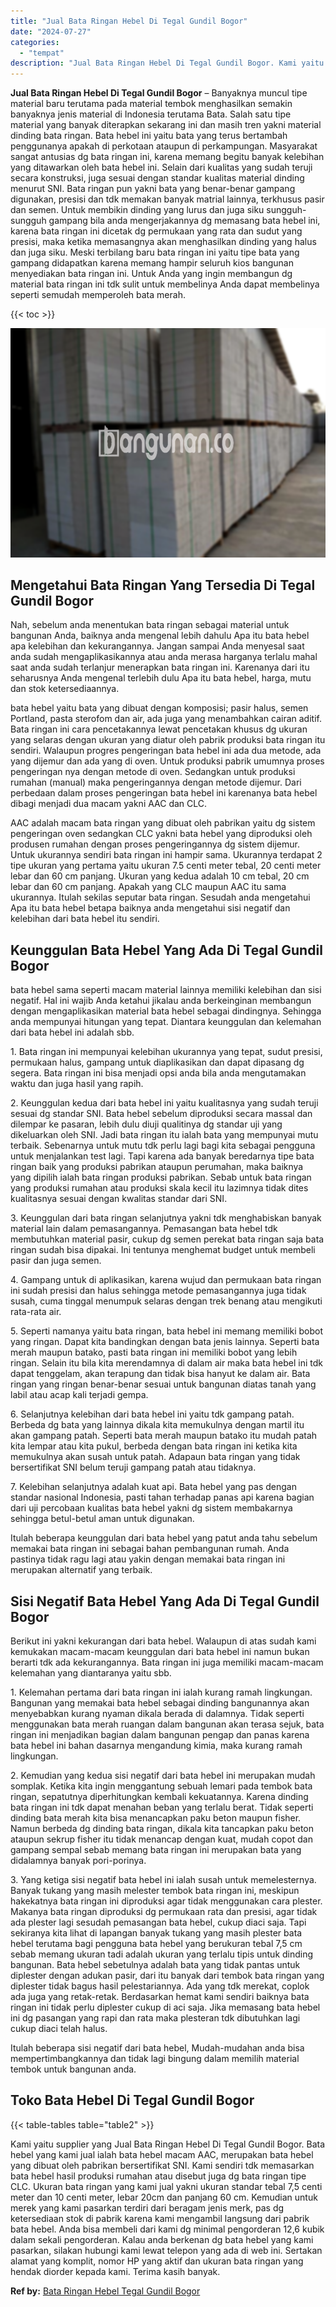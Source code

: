 ```yaml
---
title: "Jual Bata Ringan Hebel Di Tegal Gundil Bogor"
date: "2024-07-27"
categories: 
  - "tempat"
description: "Jual Bata Ringan Hebel Di Tegal Gundil Bogor. Kami yaitu supplier yang Jual Bata Ringan Hebel Di Tegal Gundil Bogor. Bata hebel yang kami jual ialah bata heb..."
---
```


**Jual Bata Ringan Hebel Di Tegal Gundil Bogor** – Banyaknya muncul tipe material baru terutama pada material tembok menghasilkan semakin banyaknya jenis material di Indonesia terutama Bata. Salah satu tipe material yang banyak diterapkan sekarang ini dan masih tren yakni material dinding bata ringan. Bata hebel ini yaitu bata yang terus bertambah penggunanya apakah di perkotaan ataupun di perkampungan. Masyarakat sangat antusias dg bata ringan ini, karena memang begitu banyak kelebihan yang ditawarkan oleh bata hebel ini. Selain dari kualitas yang sudah teruji secara konstruksi, juga sesuai dengan standar kualitas material dinding menurut SNI. Bata ringan pun yakni bata yang benar-benar gampang digunakan, presisi dan tdk memakan banyak matrial lainnya, terkhusus pasir dan semen. Untuk membikin dinding yang lurus dan juga siku sungguh-sungguh gampang bila anda mengerjakannya dg memasang bata hebel ini, karena bata ringan ini dicetak dg permukaan yang rata dan sudut yang presisi, maka ketika memasangnya akan menghasilkan dinding yang halus dan juga siku. Meski terbilang baru bata ringan ini yaitu tipe bata yang gampang didapatkan karena memang hampir seluruh kios bangunan menyediakan bata ringan ini. Untuk Anda yang ingin membangun dg material bata ringan ini tdk sulit untuk membelinya Anda dapat membelinya seperti semudah memperoleh bata merah.

{{< toc >}}

![Jual Bata Ringan Hebel Di Tegal Gundil Bogor](/images/jual-hebel-murah-02.png)

## Mengetahui Bata Ringan Yang Tersedia Di Tegal Gundil Bogor

Nah, sebelum anda menentukan bata ringan sebagai material untuk bangunan Anda, baiknya anda mengenal lebih dahulu Apa itu bata hebel apa kelebihan dan kekurangannya. Jangan sampai Anda menyesal saat anda sudah mengaplikasikannya atau anda merasa harganya terlalu mahal saat anda sudah terlanjur menerapkan bata ringan ini. Karenanya dari itu seharusnya Anda mengenal terlebih dulu Apa itu bata hebel, harga, mutu dan stok ketersediaannya.

bata hebel yaitu bata yang dibuat dengan komposisi; pasir halus, semen Portland, pasta sterofom dan air, ada juga yang menambahkan cairan aditif. Bata ringan ini cara pencetakannya lewat pencetakan khusus dg ukuran yang selaras dengan ukuran yang diatur oleh pabrik produksi bata ringan itu sendiri. Walaupun progres pengeringan bata hebel ini ada dua metode, ada yang dijemur dan ada yang di oven. Untuk produksi pabrik umumnya proses pengeringan nya dengan metode di oven. Sedangkan untuk produksi rumahan (manual) maka pengeringannya dengan metode dijemur. Dari perbedaan dalam proses pengeringan bata hebel ini karenanya bata hebel dibagi menjadi dua macam yakni AAC dan CLC.

AAC adalah macam bata ringan yang dibuat oleh pabrikan yaitu dg sistem pengeringan oven sedangkan CLC yakni bata hebel yang diproduksi oleh produsen rumahan dengan proses pengeringannya dg sistem dijemur. Untuk ukurannya sendiri bata ringan ini hampir sama. Ukurannya terdapat 2 tipe ukuran yang pertama yaitu ukuran 7.5 centi meter tebal, 20 centi meter lebar dan 60 cm panjang. Ukuran yang kedua adalah 10 cm tebal, 20 cm lebar dan 60 cm panjang. Apakah yang CLC maupun AAC itu sama ukurannya. Itulah sekilas seputar bata ringan. Sesudah anda mengetahui Apa itu bata hebel betapa baiknya anda mengetahui sisi negatif dan kelebihan dari bata hebel itu sendiri.

## Keunggulan Bata Hebel Yang Ada Di Tegal Gundil Bogor

bata hebel sama seperti macam material lainnya memiliki kelebihan dan sisi negatif. Hal ini wajib Anda ketahui jikalau anda berkeinginan membangun dengan mengaplikasikan material bata hebel sebagai dindingnya. Sehingga anda mempunyai hitungan yang tepat. Diantara keunggulan dan kelemahan dari bata hebel ini adalah sbb.

1\. Bata ringan ini mempunyai kelebihan ukurannya yang tepat, sudut presisi, permukaan halus, gampang untuk diaplikasikan dan dapat dipasang dg segera. Bata ringan ini bisa menjadi opsi anda bila anda mengutamakan waktu dan juga hasil yang rapih.

2\. Keunggulan kedua dari bata hebel ini yaitu kualitasnya yang sudah teruji sesuai dg standar SNI. Bata hebel sebelum diproduksi secara massal dan dilempar ke pasaran, lebih dulu diuji qualitinya dg standar uji yang dikeluarkan oleh SNI. Jadi bata ringan itu ialah bata yang mempunyai mutu terbaik. Sebenarnya untuk mutu tdk perlu lagi bagi kita sebagai pengguna untuk menjalankan test lagi. Tapi karena ada banyak beredarnya tipe bata ringan baik yang produksi pabrikan ataupun perumahan, maka baiknya yang dipilih ialah bata ringan produksi pabrikan. Sebab untuk bata ringan yang produksi rumahan atau produksi skala kecil itu lazimnya tidak dites kualitasnya sesuai dengan kwalitas standar dari SNI.

3\. Keunggulan dari bata ringan selanjutnya yakni tdk menghabiskan banyak material lain dalam pemasangannya. Pemasangan bata hebel tdk membutuhkan material pasir, cukup dg semen perekat bata ringan saja bata ringan sudah bisa dipakai. Ini tentunya menghemat budget untuk membeli pasir dan juga semen.

4\. Gampang untuk di aplikasikan, karena wujud dan permukaan bata ringan ini sudah presisi dan halus sehingga metode pemasangannya juga tidak susah, cuma tinggal menumpuk selaras dengan trek benang atau mengikuti rata-rata air.

5\. Seperti namanya yaitu bata ringan, bata hebel ini memang memiliki bobot yang ringan. Dapat kita bandingkan dengan bata jenis lainnya. Seperti bata merah maupun batako, pasti bata ringan ini memiliki bobot yang lebih ringan. Selain itu bila kita merendamnya di dalam air maka bata hebel ini tdk dapat tenggelam, akan terapung dan tidak bisa hanyut ke dalam air. Bata ringan yang ringan benar-benar sesuai untuk bangunan diatas tanah yang labil atau acap kali terjadi gempa.

6\. Selanjutnya kelebihan dari bata hebel ini yaitu tdk gampang patah. Berbeda dg bata yang lainnya dikala kita memukulnya dengan martil itu akan gampang patah. Seperti bata merah maupun batako itu mudah patah kita lempar atau kita pukul, berbeda dengan bata ringan ini ketika kita memukulnya akan susah untuk patah. Adapaun bata ringan yang tidak bersertifikat SNI belum teruji gampang patah atau tidaknya.

7\. Kelebihan selanjutnya adalah kuat api. Bata hebel yang pas dengan standar nasional Indonesia, pasti tahan terhadap panas api karena bagian dari uji percobaan kualitas bata hebel yakni dg sistem membakarnya sehingga betul-betul aman untuk digunakan.

Itulah beberapa keunggulan dari bata hebel yang patut anda tahu sebelum memakai bata ringan ini sebagai bahan pembangunan rumah. Anda pastinya tidak ragu lagi atau yakin dengan memakai bata ringan ini merupakan alternatif yang terbaik.

## Sisi Negatif Bata Hebel Yang Ada Di Tegal Gundil Bogor

Berikut ini yakni kekurangan dari bata hebel. Walaupun di atas sudah kami kemukakan macam-macam keunggulan dari bata hebel ini namun bukan berarti tdk ada kekurangannya. Bata ringan ini juga memiliki macam-macam kelemahan yang diantaranya yaitu sbb.

1\. Kelemahan pertama dari bata ringan ini ialah kurang ramah lingkungan. Bangunan yang memakai bata hebel sebagai dinding bangunannya akan menyebabkan kurang nyaman dikala berada di dalamnya. Tidak seperti menggunakan bata merah ruangan dalam bangunan akan terasa sejuk, bata ringan ini menjadikan bagian dalam bangunan pengap dan panas karena bata hebel ini bahan dasarnya mengandung kimia, maka kurang ramah lingkungan.

2\. Kemudian yang kedua sisi negatif dari bata hebel ini merupakan mudah somplak. Ketika kita ingin menggantung sebuah lemari pada tembok bata ringan, sepatutnya diperhitungkan kembali kekuatannya. Karena dinding bata ringan ini tdk dapat menahan beban yang terlalu berat. Tidak seperti dinding bata merah kita bisa menancapkan paku beton maupun fisher. Namun berbeda dg dinding bata ringan, dikala kita tancapkan paku beton ataupun sekrup fisher itu tidak menancap dengan kuat, mudah copot dan gampang sempal sebab memang bata ringan ini merupakan bata yang didalamnya banyak pori-porinya.

3\. Yang ketiga sisi negatif bata hebel ini ialah susah untuk memelesternya. Banyak tukang yang masih melester tembok bata ringan ini, meskipun hakekatnya bata ringan ini diproduksi agar tidak menggunakan cara plester. Makanya bata ringan diproduksi dg permukaan rata dan presisi, agar tidak ada plester lagi sesudah pemasangan bata hebel, cukup diaci saja. Tapi sekiranya kita lihat di lapangan banyak tukang yang masih plester bata hebel terutama bagi pengguna bata hebel yang berukuran tebal 7,5 cm sebab memang ukuran tadi adalah ukuran yang terlalu tipis untuk dinding bangunan. Bata hebel sebetulnya adalah bata yang tidak pantas untuk diplester dengan adukan pasir, dari itu banyak dari tembok bata ringan yang diplester tidak bagus hasil pelestariannya. Ada yang tdk merekat, coplok ada juga yang retak-retak. Berdasarkan hemat kami sendiri baiknya bata ringan ini tidak perlu diplester cukup di aci saja. Jika memasang bata hebel ini dg pasangan yang rapi dan rata maka plesteran tdk dibutuhkan lagi cukup diaci telah halus.

Itulah beberapa sisi negatif dari bata hebel, Mudah-mudahan anda bisa mempertimbangkannya dan tidak lagi bingung dalam memilih material tembok untuk bangunan anda.

## Toko Bata Hebel Di Tegal Gundil Bogor

{{< table-tables table="table2" >}}

Kami yaitu supplier yang Jual Bata Ringan Hebel Di Tegal Gundil Bogor. Bata hebel yang kami jual ialah bata hebel macam AAC, merupakan bata hebel yang dibuat oleh pabrikan bersertifikat SNI. Kami sendiri tdk memasarkan bata hebel hasil produksi rumahan atau disebut juga dg bata ringan tipe CLC. Ukuran bata ringan yang kami jual yakni ukuran standar tebal 7,5 centi meter dan 10 centi meter, lebar 20cm dan panjang 60 cm. Kemudian untuk merek yang kami pasarkan terdiri dari beragam jenis merk, pas dg ketersediaan stok di pabrik karena kami mengambil langsung dari pabrik bata hebel. Anda bisa membeli dari kami dg minimal pengorderan 12,6 kubik dalam sekali pengorderan. Kalau anda berkenan dg bata hebel yang kami pasarkan, silakan hubungi kami lewat telepon yang ada di web ini. Sertakan alamat yang komplit, nomor HP yang aktif dan ukuran bata ringan yang hendak diorder kepada kami. Terima kasih banyak.

**Ref by:** [Bata Ringan Hebel Tegal Gundil Bogor](https://id.wikipedia.org/wiki/Bata)
